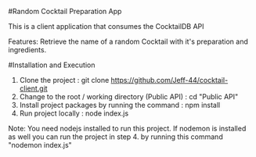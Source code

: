 #Random Cocktail Preparation App

This is a client application that consumes 
the CocktailDB API 

Features: 
Retrieve the name of a random Cocktail with
it's preparation and ingredients.

#Installation and Execution 
1. Clone the project : git clone https://github.com/Jeff-44/cocktail-client.git
2. Change to the root / working directory (Public API) : cd "Public API"
3. Install project packages by running the command : npm install 
4. Run project locally : node index.js

Note: You need nodejs installed to run this project.
If nodemon is installed as well you can run the project 
in step 4. by running this command "nodemon index.js"
